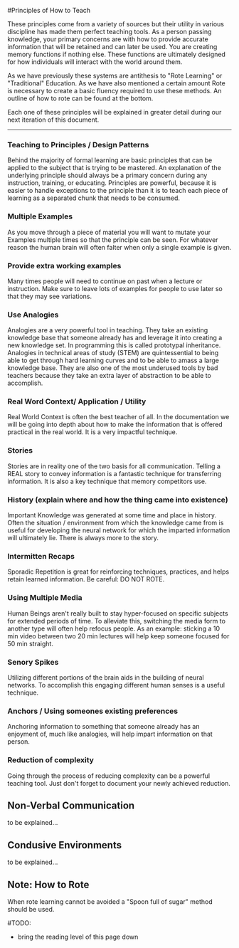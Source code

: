 #Principles of How to Teach

These principles come from a variety of sources but their utility in various discipline has made them perfect teaching tools. As a person passing knowledge, your primary concerns are with how to provide accurate information that will be retained and can later be used. You are creating memory functions if nothing else. These functions are ultimately designed for how individuals will interact with the world around them. 

As we have previously these systems are antithesis to "Rote Learning" or "Traditional" Education. As we have also mentioned a certain amount Rote is necessary to create a basic fluency required to use these methods. An outline of how to rote can be found at the bottom. 

Each one of these principles will be explained in greater detail during our next iteration of this document.
_____________________________________________________________

### Teaching to Principles / Design Patterns

Behind the majority of formal learning are basic principles that can be applied to the subject that is trying to be mastered. An explanation of the underlying principle should always be a primary concern during any instruction, training, or educating. Principles are powerful, because it is easier to handle exceptions to the principle than it is to teach each piece of learning as a separated chunk that needs to be consumed.

### Multiple Examples 

As you move through a piece of material you will want to mutate your Examples multiple times so that the principle can be seen. For whatever reason the human brain will often falter when only a single example is given.

### Provide extra working examples
Many times people will need to continue on past when a lecture or instruction. Make sure to leave lots of examples for people to use later so that they may see variations.

### Use Analogies
Analogies are a very powerful tool in teaching. They take an existing knowledge base that someone already has and leverage it into creating a new knowledge set. In programming this is called prototypal inheritance. Analogies in technical areas of study (STEM) are quintessential to being able to get through hard learning curves and to be able to amass a large knowledge base. They are also one of the most underused tools by bad teachers because they take an extra layer of abstraction to be able to accomplish.  

### Real Word Context/ Application / Utility

Real World Context is often the best teacher of all. In the documentation we will be going into depth about how to make the information that is offered practical in the real world. It is a very impactful technique. 

### Stories

Stories are in reality one of the two basis for all communication. Telling a REAL story to convey information is a fantastic technique for transferring information. It is also a key technique that memory competitors use. 

### History (explain where and how the thing came into existence)

Important Knowledge was generated at some time and place in history. Often the situation / environment from which the knowledge came from is useful for developing the neural network for which the imparted information will ultimately lie. There is always more to the story.

### Intermitten Recaps

Sporadic Repetition is great for reinforcing techniques, practices, and helps retain learned information. Be careful: DO NOT ROTE. 

### Using Multiple Media 

Human Beings aren't really built to stay hyper-focused on specific subjects for extended periods of time. To alleviate this, switching the media form to another type will often help refocus people. As an example: sticking a 10 min video between two 20 min lectures will help keep someone focused for 50 min straight.

### Senory Spikes

Utilizing different portions of the brain aids in the building of neural networks. To accomplish this engaging different human senses is a useful technique.

### Anchors / Using someones existing preferences

Anchoring information to something that someone already has an enjoyment of, much like analogies, will help impart information on that person.

### Reduction of complexity

Going through the process of reducing complexity can be a powerful teaching tool. Just don't forget to document your newly achieved reduction.

## Non-Verbal Communication

to be explained...

## Condusive Environments

to be explained...

## Note: How to Rote

When rote learning cannot be avoided a "Spoon full of sugar" method should be used.

#TODO:
*	bring the reading level of this page down